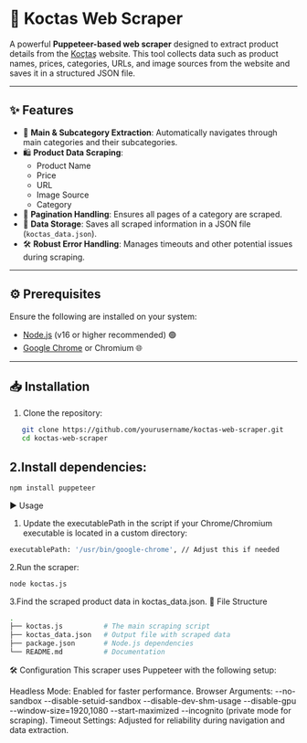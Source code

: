 # 🛒 Koctas Web Scraper

A powerful **Puppeteer-based web scraper** designed to extract product details from the [Koçtaş](https://www.koctas.com.tr) website. This tool collects data such as product names, prices, categories, URLs, and image sources from the website and saves it in a structured JSON file.

---

## ✨ Features
- 🔗 **Main & Subcategory Extraction**: Automatically navigates through main categories and their subcategories.
- 🛍️ **Product Data Scraping**:
  - Product Name
  - Price
  - URL
  - Image Source
  - Category
- 📑 **Pagination Handling**: Ensures all pages of a category are scraped.
- 💾 **Data Storage**: Saves all scraped information in a JSON file (`koctas_data.json`).
- 🛠️ **Robust Error Handling**: Manages timeouts and other potential issues during scraping.

---

## ⚙️ Prerequisites
Ensure the following are installed on your system:
- [Node.js](https://nodejs.org/) (v16 or higher recommended) 🟢
- [Google Chrome](https://www.google.com/chrome/) or Chromium 🌐

---

## 📥 Installation
1. Clone the repository:
```bash
   git clone https://github.com/yourusername/koctas-web-scraper.git
   cd koctas-web-scraper
```
## 2.Install dependencies:
```bash
npm install puppeteer
```
▶️ Usage
1. Update the executablePath in the script if your Chrome/Chromium executable is located in a custom directory:
```bash
executablePath: '/usr/bin/google-chrome', // Adjust this if needed
```
2.Run the scraper:
```bash
node koctas.js
```
3.Find the scraped product data in koctas_data.json.
📂 File Structure
```bash
.
├── koctas.js          # The main scraping script
├── koctas_data.json   # Output file with scraped data
├── package.json       # Node.js dependencies
└── README.md          # Documentation

```
🛠️ Configuration
This scraper uses Puppeteer with the following setup:

Headless Mode: Enabled for faster performance.
Browser Arguments:
--no-sandbox
--disable-setuid-sandbox
--disable-dev-shm-usage
--disable-gpu
--window-size=1920,1080
--start-maximized
--incognito (private mode for scraping).
Timeout Settings: Adjusted for reliability during navigation and data extraction.
